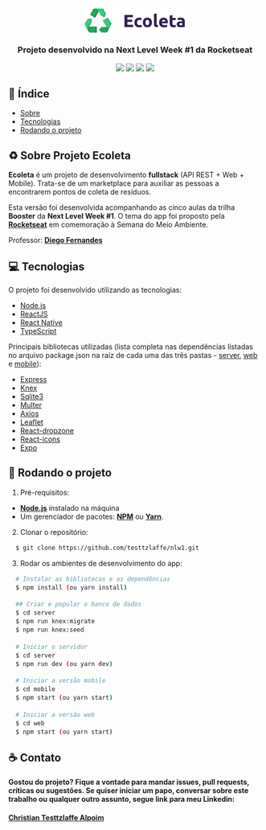 <h3 align="center">
    <img alt="Logo" title="#logo" width="200px" src="/web/src/assets/logo.svg">
    <br><br>
    <b>Projeto desenvolvido na Next Level Week #1 da Rocketseat</b>  
    <br>
    
</h3>

<div align="center">
    <img src="https://img.shields.io/badge/web-react-9cf">
    <img src="https://img.shields.io/badge/mobile-react%20native-blue">
    <img src="https://img.shields.io/badge/server-nodejs-success">
    <img src="https://img.shields.io/badge/%3C%3E-typescript-blueviolet">
</div>

## :bookmark_tabs: Índice

- [Sobre](#sobre)
- [Tecnologias](#tecnologias)
- [Rodando o projeto](#run)

<a id="sobre"></a>

## :recycle: Sobre Projeto Ecoleta

<strong>Ecoleta</strong> é um projeto de desenvolvimento <strong>fullstack</strong> (API REST + Web + Mobile). Trata-se de um marketplace para auxiliar as pessoas a encontrarem pontos de coleta de resíduos.

Esta versão foi desenvolvida acompanhando as cinco aulas da trilha <strong>Booster</strong> da <strong>Next Level Week #1</strong>. O tema do app foi proposto pela **[Rocketseat](https://rocketseat.com.br/)** em comemoração à Semana do Meio Ambiente.

Professor: **[Diego Fernandes](https://github.com/diego3g)**

<a id="tecnologias"></a>

## :computer: Tecnologias

O projeto foi desenvolvido utilizando as tecnologias:

- [Node.js](https://nodejs.org/en/)
- [ReactJS](https://reactjs.org/)
- [React Native](https://reactnative.dev/)
- [TypeScript](https://www.typescriptlang.org/)

Principais bibliotecas utilizadas (lista completa nas dependências listadas no arquivo package.json na raíz de cada uma das três pastas - [server](/server/package.json), [web](web/package.json) e [mobile](mobile/package.json)):

- [Express](https://expressjs.com/)
- [Knex](https://knexjs.org)
- [Sqlite3](https://www.sqlite.org/)
- [Multer](https://github.com/expressjs/multer)
- [Axios](https://github.com/axios/axios)
- [Leaflet](https://leafletjs.com/)
- [React-dropzone](https://react-dropzone.js.org/)
- [React-icons](https://react-icons.github.io/react-icons/)
- [Expo](https://expo.io/)

<a id="run"></a>

## :running: Rodando o projeto

1. Pré-requisitos:

- **[Node.js](https://nodejs.org/en/)** instalado na máquina
- Um gerenciador de pacotes: **[NPM](https://www.npmjs.com/)** ou **[Yarn](https://yarnpkg.com/)**.

2. Clonar o repositório:

```sh
  $ git clone https://github.com/testtzlaffe/nlw1.git
```

3. Rodar os ambientes de desenvolvimento do app:

```sh
  # Instalar as bibliotecas e as dependências
  $ npm install (ou yarn install)

  ## Criar e popular o banco de dados
  $ cd server
  $ npm run knex:migrate
  $ npm run knex:seed

  # Iniciar o servidor
  $ cd server
  $ npm run dev (ou yarn dev)

  # Iniciar a versão mobile
  $ cd mobile
  $ npm start (ou yarn start)

  # Iniciar a versão web
  $ cd web
  $ npm start (ou yarn start)

```

## :coffee: Contato

<h4>
    Gostou do projeto? Fique a vontade para mandar issues, pull requests, críticas ou sugestões. Se quiser iniciar um papo, conversar sobre este trabalho ou qualquer outro assunto, segue link para meu Linkedin:
</h4>
<h4>
    <a href="https://www.linkedin.com/in/christian-testtzlaffe-alpoim/" target="_blank">Christian Testtzlaffe Alpoim</a>
<h4>
